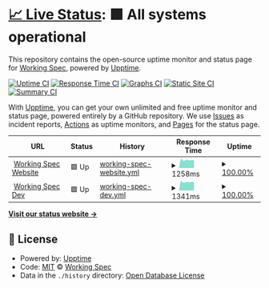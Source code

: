 # [📈 Live Status](https://WorkingSpec.github.io/upptime): <!--live status--> **🟩 All systems operational**

This repository contains the open-source uptime monitor and status page for [Working Spec](https://workingspec.com/), powered by [Upptime](https://github.com/upptime/upptime).

[![Uptime CI](https://github.com/WorkingSpec/upptime/workflows/Uptime%20CI/badge.svg)](https://github.com/WorkingSpec/upptime/actions?query=workflow%3A%22Uptime+CI%22)
[![Response Time CI](https://github.com/WorkingSpec/upptime/workflows/Response%20Time%20CI/badge.svg)](https://github.com/WorkingSpec/upptime/actions?query=workflow%3A%22Response+Time+CI%22)
[![Graphs CI](https://github.com/WorkingSpec/upptime/workflows/Graphs%20CI/badge.svg)](https://github.com/WorkingSpec/upptime/actions?query=workflow%3A%22Graphs+CI%22)
[![Static Site CI](https://github.com/WorkingSpec/upptime/workflows/Static%20Site%20CI/badge.svg)](https://github.com/WorkingSpec/upptime/actions?query=workflow%3A%22Static+Site+CI%22)
[![Summary CI](https://github.com/WorkingSpec/upptime/workflows/Summary%20CI/badge.svg)](https://github.com/WorkingSpec/upptime/actions?query=workflow%3A%22Summary+CI%22)

With [Upptime](https://upptime.js.org), you can get your own unlimited and free uptime monitor and status page, powered entirely by a GitHub repository. We use [Issues](https://github.com/WorkingSpec/upptime/issues) as incident reports, [Actions](https://github.com/WorkingSpec/upptime/actions) as uptime monitors, and [Pages](https://WorkingSpec.github.io/upptime) for the status page.

<!--start: status pages-->
<!-- This summary is generated by Upptime (https://github.com/upptime/upptime) -->
<!-- Do not edit this manually, your changes will be overwritten -->
<!-- prettier-ignore -->
| URL | Status | History | Response Time | Uptime |
| --- | ------ | ------- | ------------- | ------ |
| <img alt="" src="https://favicons.githubusercontent.com/workingspec.com" height="13"> [Working Spec Website](https://workingspec.com) | 🟩 Up | [working-spec-website.yml](https://github.com/WorkingSpec/upptime/commits/HEAD/history/working-spec-website.yml) | <details><summary><img alt="Response time graph" src="./graphs/working-spec-website/response-time-week.png" height="20"> 1258ms</summary><br><a href="https://WorkingSpec.github.io/upptime/history/working-spec-website"><img alt="Response time 1345" src="https://img.shields.io/endpoint?url=https%3A%2F%2Fraw.githubusercontent.com%2FWorkingSpec%2Fupptime%2FHEAD%2Fapi%2Fworking-spec-website%2Fresponse-time.json"></a><br><a href="https://WorkingSpec.github.io/upptime/history/working-spec-website"><img alt="24-hour response time 1482" src="https://img.shields.io/endpoint?url=https%3A%2F%2Fraw.githubusercontent.com%2FWorkingSpec%2Fupptime%2FHEAD%2Fapi%2Fworking-spec-website%2Fresponse-time-day.json"></a><br><a href="https://WorkingSpec.github.io/upptime/history/working-spec-website"><img alt="7-day response time 1258" src="https://img.shields.io/endpoint?url=https%3A%2F%2Fraw.githubusercontent.com%2FWorkingSpec%2Fupptime%2FHEAD%2Fapi%2Fworking-spec-website%2Fresponse-time-week.json"></a><br><a href="https://WorkingSpec.github.io/upptime/history/working-spec-website"><img alt="30-day response time 1360" src="https://img.shields.io/endpoint?url=https%3A%2F%2Fraw.githubusercontent.com%2FWorkingSpec%2Fupptime%2FHEAD%2Fapi%2Fworking-spec-website%2Fresponse-time-month.json"></a><br><a href="https://WorkingSpec.github.io/upptime/history/working-spec-website"><img alt="1-year response time 1345" src="https://img.shields.io/endpoint?url=https%3A%2F%2Fraw.githubusercontent.com%2FWorkingSpec%2Fupptime%2FHEAD%2Fapi%2Fworking-spec-website%2Fresponse-time-year.json"></a></details> | <details><summary><a href="https://WorkingSpec.github.io/upptime/history/working-spec-website">100.00%</a></summary><a href="https://WorkingSpec.github.io/upptime/history/working-spec-website"><img alt="All-time uptime 99.76%" src="https://img.shields.io/endpoint?url=https%3A%2F%2Fraw.githubusercontent.com%2FWorkingSpec%2Fupptime%2FHEAD%2Fapi%2Fworking-spec-website%2Fuptime.json"></a><br><a href="https://WorkingSpec.github.io/upptime/history/working-spec-website"><img alt="24-hour uptime 100.00%" src="https://img.shields.io/endpoint?url=https%3A%2F%2Fraw.githubusercontent.com%2FWorkingSpec%2Fupptime%2FHEAD%2Fapi%2Fworking-spec-website%2Fuptime-day.json"></a><br><a href="https://WorkingSpec.github.io/upptime/history/working-spec-website"><img alt="7-day uptime 100.00%" src="https://img.shields.io/endpoint?url=https%3A%2F%2Fraw.githubusercontent.com%2FWorkingSpec%2Fupptime%2FHEAD%2Fapi%2Fworking-spec-website%2Fuptime-week.json"></a><br><a href="https://WorkingSpec.github.io/upptime/history/working-spec-website"><img alt="30-day uptime 100.00%" src="https://img.shields.io/endpoint?url=https%3A%2F%2Fraw.githubusercontent.com%2FWorkingSpec%2Fupptime%2FHEAD%2Fapi%2Fworking-spec-website%2Fuptime-month.json"></a><br><a href="https://WorkingSpec.github.io/upptime/history/working-spec-website"><img alt="1-year uptime 99.76%" src="https://img.shields.io/endpoint?url=https%3A%2F%2Fraw.githubusercontent.com%2FWorkingSpec%2Fupptime%2FHEAD%2Fapi%2Fworking-spec-website%2Fuptime-year.json"></a></details>
| <img alt="" src="https://favicons.githubusercontent.com/workingspec.dev" height="13"> [Working Spec Dev](https://workingspec.dev) | 🟩 Up | [working-spec-dev.yml](https://github.com/WorkingSpec/upptime/commits/HEAD/history/working-spec-dev.yml) | <details><summary><img alt="Response time graph" src="./graphs/working-spec-dev/response-time-week.png" height="20"> 1341ms</summary><br><a href="https://WorkingSpec.github.io/upptime/history/working-spec-dev"><img alt="Response time 1504" src="https://img.shields.io/endpoint?url=https%3A%2F%2Fraw.githubusercontent.com%2FWorkingSpec%2Fupptime%2FHEAD%2Fapi%2Fworking-spec-dev%2Fresponse-time.json"></a><br><a href="https://WorkingSpec.github.io/upptime/history/working-spec-dev"><img alt="24-hour response time 1618" src="https://img.shields.io/endpoint?url=https%3A%2F%2Fraw.githubusercontent.com%2FWorkingSpec%2Fupptime%2FHEAD%2Fapi%2Fworking-spec-dev%2Fresponse-time-day.json"></a><br><a href="https://WorkingSpec.github.io/upptime/history/working-spec-dev"><img alt="7-day response time 1341" src="https://img.shields.io/endpoint?url=https%3A%2F%2Fraw.githubusercontent.com%2FWorkingSpec%2Fupptime%2FHEAD%2Fapi%2Fworking-spec-dev%2Fresponse-time-week.json"></a><br><a href="https://WorkingSpec.github.io/upptime/history/working-spec-dev"><img alt="30-day response time 1562" src="https://img.shields.io/endpoint?url=https%3A%2F%2Fraw.githubusercontent.com%2FWorkingSpec%2Fupptime%2FHEAD%2Fapi%2Fworking-spec-dev%2Fresponse-time-month.json"></a><br><a href="https://WorkingSpec.github.io/upptime/history/working-spec-dev"><img alt="1-year response time 1504" src="https://img.shields.io/endpoint?url=https%3A%2F%2Fraw.githubusercontent.com%2FWorkingSpec%2Fupptime%2FHEAD%2Fapi%2Fworking-spec-dev%2Fresponse-time-year.json"></a></details> | <details><summary><a href="https://WorkingSpec.github.io/upptime/history/working-spec-dev">100.00%</a></summary><a href="https://WorkingSpec.github.io/upptime/history/working-spec-dev"><img alt="All-time uptime 99.74%" src="https://img.shields.io/endpoint?url=https%3A%2F%2Fraw.githubusercontent.com%2FWorkingSpec%2Fupptime%2FHEAD%2Fapi%2Fworking-spec-dev%2Fuptime.json"></a><br><a href="https://WorkingSpec.github.io/upptime/history/working-spec-dev"><img alt="24-hour uptime 100.00%" src="https://img.shields.io/endpoint?url=https%3A%2F%2Fraw.githubusercontent.com%2FWorkingSpec%2Fupptime%2FHEAD%2Fapi%2Fworking-spec-dev%2Fuptime-day.json"></a><br><a href="https://WorkingSpec.github.io/upptime/history/working-spec-dev"><img alt="7-day uptime 100.00%" src="https://img.shields.io/endpoint?url=https%3A%2F%2Fraw.githubusercontent.com%2FWorkingSpec%2Fupptime%2FHEAD%2Fapi%2Fworking-spec-dev%2Fuptime-week.json"></a><br><a href="https://WorkingSpec.github.io/upptime/history/working-spec-dev"><img alt="30-day uptime 99.99%" src="https://img.shields.io/endpoint?url=https%3A%2F%2Fraw.githubusercontent.com%2FWorkingSpec%2Fupptime%2FHEAD%2Fapi%2Fworking-spec-dev%2Fuptime-month.json"></a><br><a href="https://WorkingSpec.github.io/upptime/history/working-spec-dev"><img alt="1-year uptime 99.74%" src="https://img.shields.io/endpoint?url=https%3A%2F%2Fraw.githubusercontent.com%2FWorkingSpec%2Fupptime%2FHEAD%2Fapi%2Fworking-spec-dev%2Fuptime-year.json"></a></details>

<!--end: status pages-->

[**Visit our status website →**](https://WorkingSpec.github.io/upptime)

## 📄 License

- Powered by: [Upptime](https://github.com/upptime/upptime)
- Code: [MIT](./LICENSE) © [Working Spec](https://workingspec.com/)
- Data in the `./history` directory: [Open Database License](https://opendatacommons.org/licenses/odbl/1-0/)
